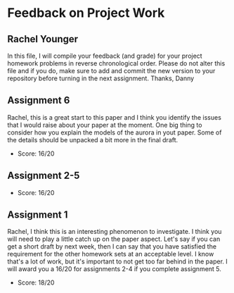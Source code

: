 # Feedback on Project Work
## Rachel Younger

In this file, I will compile your feedback (and grade) for your project homework problems in reverse chronological order. Please do not alter this file and if you do, make sure to add and commit the new version to your repository before turning in the next assignment. Thanks, Danny

## Assignment 6

Rachel, this is a great start to this paper and I think you identify the issues that I would raise about your paper at the moment. One big thing to consider how you explain the models of the aurora in yout paper. Some of the details should be unpacked a bit more in the final draft.

* Score: 16/20

## Assignment 2-5

* Score: 16/20

## Assignment 1

Rachel, I think this is an interesting phenomenon to investigate. I think you will need to play a little catch up on the paper aspect. Let's say if you can get a short draft by next week, then I can say that you have satisfied the requirement for the other homework sets at an acceptable level. I know that's a lot of work, but it's important to not get too far behind in the paper. I will award you a 16/20 for assignments 2-4 if you complete assignment 5.

* Score: 18/20
